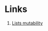# Links

1. [Lists mutability](http://www.compciv.org/guides/python/fundamentals/lists-mutability/)
